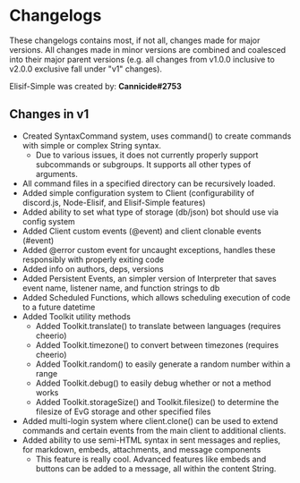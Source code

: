 # Changelogs
These changelogs contains most, if not all, changes made for major versions. All changes made in minor versions are combined and coalesced into their major parent versions (e.g. all changes from v1.0.0 inclusive to v2.0.0 exclusive fall under "v1" changes).

Elisif-Simple was created by: **Cannicide#2753**

## Changes in v1

- Created SyntaxCommand system, uses command() to create commands with simple or complex String syntax.
    - Due to various issues, it does not currently properly support subcommands or subgroups. It supports all other types of arguments.
- All command files in a specified directory can be recursively loaded.
- Added simple configuration system to Client (configurability of discord.js, Node-Elisif, and Elisif-Simple features)
- Added ability to set what type of storage (db/json) bot should use via config system
- Added Client custom events (@event) and client clonable events (#event)
- Added @error custom event for uncaught exceptions, handles these responsibly with properly exiting code
- Added info on authors, deps, versions
- Added Persistent Events, an simpler version of Interpreter that saves event name, listener name, and function strings to db
- Added Scheduled Functions, which allows scheduling execution of code to a future datetime
- Added Toolkit utility methods
    - Added Toolkit.translate() to translate between languages (requires cheerio)
    - Added Toolkit.timezone() to convert between timezones (requires cheerio)
    - Added Toolkit.random() to easily generate a random number within a range
    - Added Toolkit.debug() to easily debug whether or not a method works
    - Added Toolkit.storageSize() and Toolkit.filesize() to determine the filesize of EvG storage and other specified files
- Added multi-login system where client.clone() can be used to extend commands and certain events from the main client to additional clients.
- Added ability to use semi-HTML syntax in sent messages and replies, for markdown, embeds, attachments, and message components
    - This feature is really cool. Advanced features like embeds and buttons can be added to a message, all within the content String.